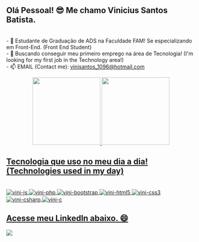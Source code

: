 ## Olá Pessoal! 😎 Me chamo Vinicius Santos Batista.

<br>- 🌱 Estudante de Graduação de ADS na Faculdade FAM! Se especializando em Front-End. (Front End Student)
<br>- 🔭 Buscando conseguir meu primeiro emprego na área de Tecnologia! (I'm looking for my first job in the Technology area!)
<br>- 📫 EMAIL (Contact me): vinisantos_1096@hotmail.com
<div align="center">
  <a href="https://github.com/vinisantos1096">
  <img height="180em" src="https://github-readme-stats.vercel.app/api?username=vinisantos1096&show_icons=true&theme=codeSTACKr&include_all_commits=true&count_private=true"/>
  <img height="180em" src="https://github-readme-stats.vercel.app/api/top-langs/?username=vinisantos1096&layout=compact&langs_count=7&theme=codeSTACKr"/>
</div>
  
 ## Tecnologia que uso no meu dia a dia! (Technologies used in my day)
  
<div style="display: inline_block"><br>
  <img align="center" alt="vini-js" src="https://img.shields.io/badge/JavaScript-323330?style=for-the-badge&logo=javascript&logoColor=F7DF1E">
  <img align="center" alt="vini-php" src="https://img.shields.io/badge/PHP-777BB4?style=for-the-badge&logo=php&logoColor=white">
  <img align="center" alt="vini-bootstrap" src="https://img.shields.io/badge/Bootstrap-563D7C?style=for-the-badge&logo=bootstrap&logoColor=white">
  <img align="center" alt="vini-html5" src="https://img.shields.io/badge/HTML5-E34F26?style=for-the-badge&logo=html5&logoColor=white">
  <img align="center" alt="vini-css3" src="https://img.shields.io/badge/CSS3-1572B6?style=for-the-badge&logo=css3&logoColor=white">
  <img align="center" alt="vini-csharp" src="https://img.shields.io/badge/C%23-239120?style=for-the-badge&logo=c-sharp&logoColor=white">
  <img align="center" alt="vini-c" src="https://img.shields.io/badge/C-00599C?style=for-the-badge&logo=c&logoColor=white" />
</div>

   ## Acesse meu LinkedIn abaixo. 😄
  
<div>
  <a href="https://www.linkedin.com/in/vinisantos1096/" target="_blank"><img src="https://img.shields.io/badge/-LinkedIn-%230077B5?style=for-the-badge&logo=linkedin&logoColor=white" target="_blank"></a> 
</div>

